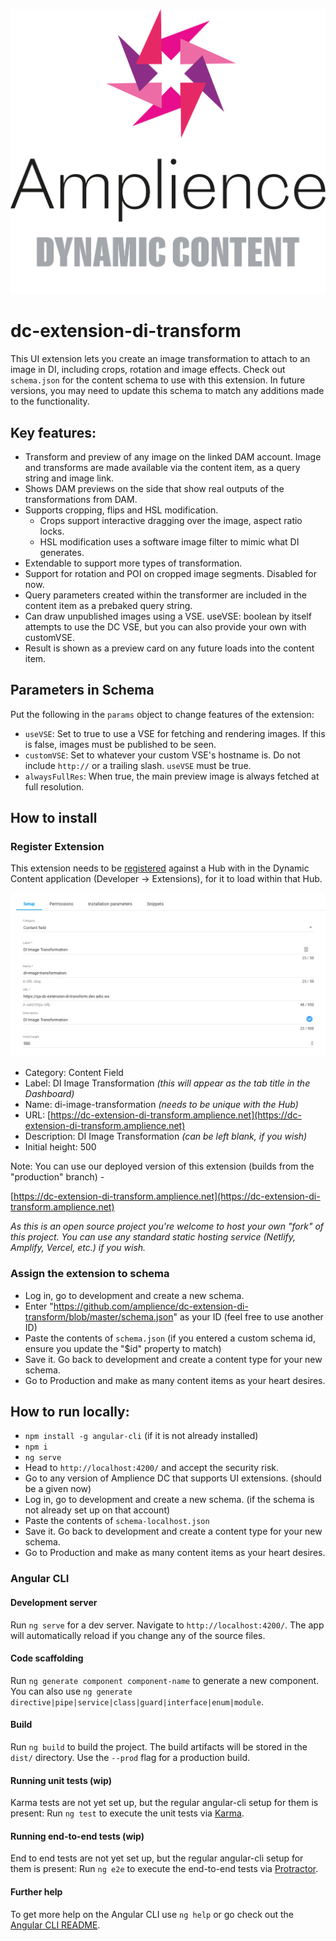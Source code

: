 [![Amplience Dynamic Content](media/header.png)](https://amplience.com/dynamic-content)

# dc-extension-di-transform

This UI extension lets you create an image transformation to attach to an image in DI, including crops, rotation and image effects.
Check out `schema.json` for the content schema to use with this extension. In future versions, you may need to update this schema to match any additions made to the functionality.

## Key features:

- Transform and preview of any image on the linked DAM account. Image and transforms are made available via the content item, as a query string and image link.
- Shows DAM previews on the side that show real outputs of the transformations from DAM.
- Supports cropping, flips and HSL modification.
  - Crops support interactive dragging over the image, aspect ratio locks.
  - HSL modification uses a software image filter to mimic what DI generates.
- Extendable to support more types of transformation.
- Support for rotation and POI on cropped image segments. Disabled for now.
- Query parameters created within the transformer are included in the content item as a prebaked query string.
- Can draw unpublished images using a VSE. useVSE: boolean by itself attempts to use the DC VSE, but you can also provide your own with customVSE.
- Result is shown as a preview card on any future loads into the content item.

## Parameters in Schema

Put the following in the `params` object to change features of the extension:
- `useVSE`: Set to true to use a VSE for fetching and rendering images. If this is false, images must be published to be seen.
- `customVSE`: Set to whatever your custom VSE's hostname is. Do not include `http://` or a trailing slash. `useVSE` must be true.
- `alwaysFullRes`: When true, the main preview image is always fetched at full resolution.

## How to install

### Register Extension

This extension needs to be [registered](https://amplience.com/docs/development/registeringextensions.html) against a Hub with in the Dynamic Content application (Developer -> Extensions), for it to load within that Hub.

![Setup](media/setup.png)

* Category: Content Field
* Label: DI Image Transformation _(this will appear as the tab title in the Dashboard)_
* Name: di-image-transformation _(needs to be unique with the Hub)_
* URL: [https://dc-extension-di-transform.amplience.net](https://dc-extension-di-transform.amplience.net)
* Description: DI Image Transformation _(can be left blank, if you wish)_
* Initial height: 500

Note:
You can use our deployed version of this extension (builds from the "production" branch) -

[https://dc-extension-di-transform.amplience.net](https://dc-extension-di-transform.amplience.net)

_As this is an open source project you're welcome to host your own "fork" of this project. You can use any standard static hosting service (Netlify, Amplify, Vercel, etc.) if you wish._

### Assign the extension to schema

- Log in, go to development and create a new schema.
- Enter "https://github.com/amplience/dc-extension-di-transform/blob/master/schema.json" as your ID (feel free to use another ID)
- Paste the contents of `schema.json` (if you entered a custom schema id, ensure you update the "$id" property to match)
- Save it. Go back to development and create a content type for your new schema.
- Go to Production and make as many content items as your heart desires.

## How to run locally:

- `npm install -g angular-cli` (if it is not already installed)
- `npm i`
- `ng serve`
- Head to `http://localhost:4200/` and accept the security risk.
- Go to any version of Amplience DC that supports UI extensions. (should be a given now)
- Log in, go to development and create a new schema. (if the schema is not already set up on that account)
- Paste the contents of `schema-localhost.json`
- Save it. Go back to development and create a content type for your new schema.
- Go to Production and make as many content items as your heart desires.

### Angular CLI

#### Development server

Run `ng serve` for a dev server. Navigate to `http://localhost:4200/`. The app will automatically reload if you change any of the source files.

#### Code scaffolding

Run `ng generate component component-name` to generate a new component. You can also use `ng generate directive|pipe|service|class|guard|interface|enum|module`.

#### Build

Run `ng build` to build the project. The build artifacts will be stored in the `dist/` directory. Use the `--prod` flag for a production build.

#### Running unit tests (wip)

Karma tests are not yet set up, but the regular angular-cli setup for them is present: Run `ng test` to execute the unit tests via [Karma](https://karma-runner.github.io).

#### Running end-to-end tests (wip)

End to end tests are not yet set up, but the regular angular-cli setup for them is present: Run `ng e2e` to execute the end-to-end tests via [Protractor](http://www.protractortest.org/).

#### Further help

To get more help on the Angular CLI use `ng help` or go check out the [Angular CLI README](https://github.com/angular/angular-cli/blob/master/README.md).
